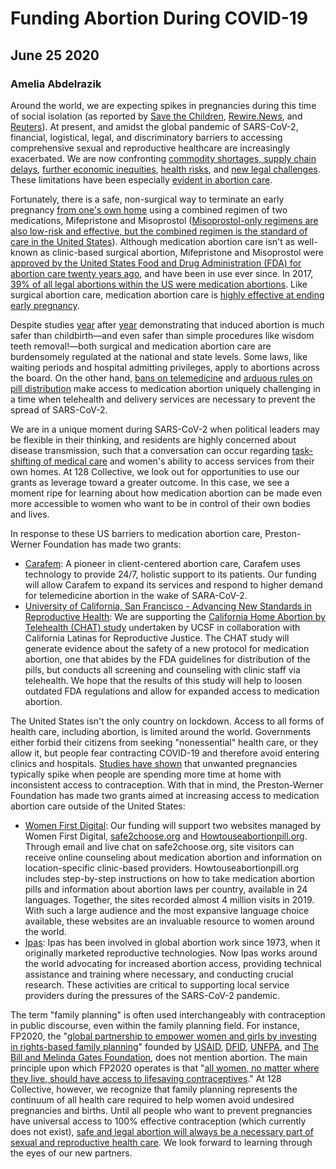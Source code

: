 # Funding Abortion During COVID-19
## June 25 2020
### Amelia Abdelrazik

Around the world, we are expecting spikes in pregnancies during this time of social isolation (as reported by [Save the Children](https://www.savethechildren.net/news/sierra-leone-innovative-sexual-health-app-help-prevent-surge-teenage-pregnancy-due-covid-19), [Rewire.News](https://rewire.news/article/2020/06/17/in-a-pandemic-birth-control-is-out-of-reach-for-many-young-people/), and [Reuters](https://www.reuters.com/article/health-coronavirus-education-westafrica/teen-pregnancy-risk-rises-as-schools-shut-for-coronavirus-in-africa-idUSL8N2BC4GV)). At present, and amidst the global pandemic of SARS-CoV-2, financial, logistical, legal, and discriminatory barriers to accessing comprehensive sexual and reproductive healthcare are increasingly exacerbated. We are now confronting [commodity shortages, supply chain delays](https://www.countdown2030europe.org/news/covid-19-endangering-safety-women-and-girls-cutting-access-contraceptive-care), [further economic inequities](https://time.com/5851352/women-labor-economy-coronavirus/), [health risks](https://www.thelancet.com/journals/lancet/article/PIIS0140-6736(20)30526-2/fulltext), and [new legal challenges](https://rewire.news/article/2020/04/14/abortion-access-covid-states/). These limitations have been especially [evident in abortion care](https://news.un.org/en/story/2020/05/1064902).

Fortunately, there is a safe, non-surgical way to terminate an early pregnancy [from one's own home](https://journals.lww.com/greenjournal/Fulltext/2017/10000/Safety_of_Medical_Abortion_Provided_Through.16.aspx) using a combined regimen of two medications, Mifepristone and Misoprostol ([Misoprostol-only regimens are also low-risk and effective, but the combined regimen is the standard of care in the United States](https://www.who.int/reproductivehealth/guideline-medical-abortion-care/en/)). Although medication abortion care isn't as well-known as clinic-based surgical abortion, Mifepristone and Misoprostol were [approved by the United States Food and Drug Administration (FDA) for abortion care twenty years ago](https://www.fda.gov/drugs/postmarket-drug-safety-information-patients-and-providers/questions-and-answers-mifeprex), and have been in use ever since. In 2017, [39% of all legal abortions within the US were medication abortions](https://www.guttmacher.org/article/2019/09/medication-abortion-and-changing-abortion-landscape#). Like surgical abortion care, medication abortion care is [highly effective at ending early pregnancy](https://pubmed.ncbi.nlm.nih.gov/26241252/).

Despite studies [year](https://pubmed.ncbi.nlm.nih.gov/22270271/) after [year](https://pubmed.ncbi.nlm.nih.gov/22270271/) demonstrating that induced abortion is much safer than childbirth—and even safer than simple procedures like wisdom teeth removal!—both surgical and medication abortion care are burdensomely regulated at the national and state levels. Some laws, like waiting periods and hospital admitting privileges, apply to abortions across the board. On the other hand, [bans on telemedicine](https://www.guttmacher.org/gpr/2019/05/improving-access-abortion-telehealth) and [arduous rules on pill distribution](https://www.fda.gov/drugs/postmarket-drug-safety-information-patients-and-providers/mifeprex-mifepristone-information) make access to medication abortion uniquely challenging in a time when telehealth and delivery services are necessary to prevent the spread of SARS-CoV-2.

We are in a unique moment during SARS-CoV-2 when political leaders may be flexible in their thinking, and residents are highly concerned about disease transmission, such that a conversation can occur regarding [task-shifting of medical care](https://www.who.int/workforcealliance/knowledge/resources/taskshifting_guidelines/en/) and women's ability to access services from their own homes. At 128 Collective, we look out for opportunities to use our grants as leverage toward a greater outcome. In this case, we see a moment ripe for learning about how medication abortion can be made even more accessible to women who want to be in control of their own bodies and lives.

In response to these US barriers to medication abortion care, Preston-Werner Foundation has made two grants:

* [Carafem](https://carafem.org/): A pioneer in client-centered abortion care, Carafem uses technology to provide 24/7, holistic support to its patients. Our funding will allow Carafem to expand its services and respond to higher demand for telemedicine abortion in the wake of SARA-CoV-2.
* [University of California, San Francisco - Advancing New Standards in Reproductive Health](https://www.ansirh.org/): We are supporting the [California Home Abortion by Telehealth (CHAT) study](https://www.smartpatients.com/trials/NCT04432792) undertaken by UCSF in collaboration with California Latinas for Reproductive Justice. The CHAT study will generate evidence about the safety of a new protocol for medication abortion, one that abides by the FDA guidelines for distribution of the pills, but conducts all screening and counseling with clinic staff via telehealth. We hope that the results of this study will help to loosen outdated FDA regulations and allow for expanded access to medication abortion.

The United States isn't the only country on lockdown. Access to all forms of health care, including abortion, is limited around the world. Governments either forbid their citizens from seeking "nonessential" health care, or they allow it, but people fear contracting COVID-19 and therefore avoid entering clinics and hospitals. [Studies have shown](https://www.guttmacher.org/journals/ipsrh/2020/04/estimates-potential-impact-covid-19-pandemic-sexual-and-reproductive-health) that unwanted pregnancies typically spike when people are spending more time at home with inconsistent access to contraception. With that in mind, the Preston-Werner Foundation has made two grants aimed at increasing access to medication abortion care outside of the United States:

* [Women First Digital](https://womenfirstdigital.org/): Our funding will support two websites managed by Women First Digital, [safe2choose.org](https://safe2choose.org/) and [Howtouseabortionpill.org](http://www.howtouseabortionpill.org/). Through email and live chat on safe2choose.org, site visitors can receive online counseling about medication abortion and information on location-specific clinic-based providers. Howtouseabortionpill.org includes step-by-step instructions on how to take medication abortion pills and information about abortion laws per country, available in 24 languages. Together, the sites recorded almost 4 million visits in 2019. With such a large audience and the most expansive language choice available, these websites are an invaluable resource to women around the world.
* [Ipas](): Ipas has been involved in global abortion work since 1973, when it originally marketed reproductive technologies. Now Ipas works around the world advocating for increased abortion access, providing technical assistance and training where necessary, and conducting crucial research. These activities are critical to supporting local service providers during the pressures of the SARS-CoV-2 pandemic.

The term "family planning" is often used interchangeably with contraception in public discourse, even within the family planning field. For instance, FP2020, the "[global partnership to empower women and girls by investing in rights-based family planning](http://www.familyplanning2020.org/)" founded by [USAID](https://www.usaid.gov/), [DFID](https://www.gov.uk/government/organisations/department-for-international-development), [UNFPA](https://www.unfpa.org/), and [The Bill and Melinda Gates Foundation](https://www.gatesfoundation.org/), does not mention abortion. The main principle upon which FP2020 operates is that "[all women, no matter where they live, should have access to lifesaving contraceptives](http://www.familyplanning2020.org/about-us#who-we-are)." At 128 Collective, however, we recognize that family planning represents the continuum of all health care required to help women avoid undesired pregnancies and births. Until all people who want to prevent pregnancies have universal access to 100% effective contraception (which currently does not exist), [safe and legal abortion will always be a necessary part of sexual and reproductive health care](https://www.acog.org/clinical/clinical-guidance/committee-opinion/articles/2014/11/increasing-access-to-abortion). We look forward to learning through the eyes of our new partners.
